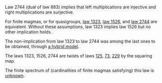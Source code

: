 Law 2744 (dual of law 883) implies that left multiplications are injective and right multiplications are surjective.

For finite magmas, or for quasigroups, [law 1323](https://teorth.github.io/equational_theories/implications/?1323), [law 1526](https://teorth.github.io/equational_theories/implications/?1526), and [law 2744](https://teorth.github.io/equational_theories/implications/?2744) are equivalent.  Without these assumptions, law 1323 implies law 1526 but no other implication holds.

The non-implication from law 1323 to law 2744 was among the last ones to be obtained, through [a hybrid model](https://teorth.github.io/equational_theories/blueprint/1323-chapter.html).

The laws 1323, 1526, 2744 are twists of laws [125](https://teorth.github.io/equational_theories/implications/?125), [73](https://teorth.github.io/equational_theories/implications/?73), [229](https://teorth.github.io/equational_theories/implications/?229) by the squaring map.

The finite spectrum of (cardinalities of finite magmas satisfying) this law is [unknown](https://leanprover.zulipchat.com/#narrow/channel/458659-Equational/topic/Order.203.20Spectra/with/527073087).
